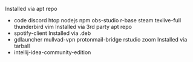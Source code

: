 Installed via apt repo
  * code discord htop nodejs npm obs-studio r-base steam texlive-full thunderbird vim
Installed via 3rd party apt repo
  * spotify-client
Installed via .deb
  * gdlauncher mullvad-vpn protonmail-bridge rstudio zoom
Installed via tarball
  * intellij-idea-community-edition